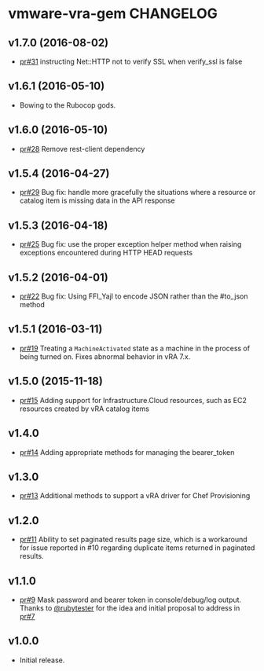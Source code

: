 # vmware-vra-gem CHANGELOG

## v1.7.0 (2016-08-02)
* [pr#31](https://github.com/chef-partners/vmware-vra-gem/pull/31) instructing Net::HTTP not to verify SSL when verify_ssl is false

## v1.6.1 (2016-05-10)
* Bowing to the Rubocop gods.

## v1.6.0 (2016-05-10)
* [pr#28](https://github.com/chef-partners/vmware-vra-gem/pull/28) Remove rest-client dependency

## v1.5.4 (2016-04-27)
* [pr#29](https://github.com/chef-partners/vmware-vra-gem/pull/29) Bug fix: handle more gracefully the situations where a resource or catalog item is missing data in the API response

## v1.5.3 (2016-04-18)
* [pr#25](https://github.com/chef-partners/vmware-vra-gem/pull/25) Bug fix: use the proper exception helper method when raising exceptions encountered during HTTP HEAD requests

## v1.5.2 (2016-04-01)
* [pr#22](https://github.com/chef-partners/vmware-vra-gem/pull/22) Bug fix: Using FFI_Yajl to encode JSON rather than the #to_json method

## v1.5.1 (2016-03-11)
* [pr#19](https://github.com/chef-partners/vmware-vra-gem/pull/19) Treating a `MachineActivated` state as a machine in the process of being turned on. Fixes abnormal behavior in vRA 7.x.

## v1.5.0 (2015-11-18)
* [pr#15](https://github.com/chef-partners/vmware-vra-gem/pull/15) Adding support for Infrastructure.Cloud resources, such as EC2 resources created by vRA catalog items

## v1.4.0
* [pr#14](https://github.com/chef-partners/vmware-vra-gem/pull/14) Adding appropriate methods for managing the bearer_token

## v1.3.0
* [pr#13](https://github.com/chef-partners/vmware-vra-gem/pull/13) Additional methods to support a vRA driver for Chef Provisioning

## v1.2.0
* [pr#11](https://github.com/chef-partners/vmware-vra-gem/pull/11) Ability to set paginated results page size, which is a workaround for issue reported in #10 regarding duplicate items returned in paginated results.

## v1.1.0
* [pr#9](https://github.com/chef-partners/vmware-vra-gem/pull/9) Mask password and bearer token in console/debug/log output.
  Thanks to [@rubytester](https://github.com/rubytester) for the idea and initial proposal to address in [pr#7](https://github.com/chef-partners/vmware-vra-gem/pull/7)

## v1.0.0
* Initial release.
